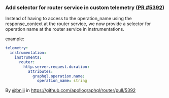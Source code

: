 ### Add selector for router service in custom telemetry ([PR #5392](https://github.com/apollographql/router/pull/5392))

Instead of having to access to the operation_name using the response_context at the router service, we now provide a selector for operation name at the router service in instrumentations.

example:

```yaml
telemetry:
  instrumentation:
    instruments:
      router:
        http.server.request.duration:
          attributes:
            graphql.operation.name:
              operation_name: string
```

By [@bnjjj](https://github.com/bnjjj) in https://github.com/apollographql/router/pull/5392
